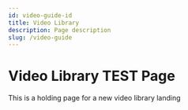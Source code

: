 ```yaml
---
id: video-guide-id
title: Video Library
description: Page description
slug: /video-guide
---
```

# Video Library TEST Page

This is a holding page for a new video library landing
